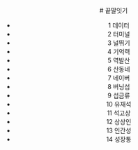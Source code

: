 <div align="center">
# 끝말잇기

* 1 데이터
* 2 터미널
* 3 널뛰기
* 4 기억력
* 5 역발산
* 6 산동네
* 7 네이버
* 8 버닝섭
* 9 섭금류
* 10 유재석
* 11 석고상
* 12 상상인
* 13 인간성
* 14 성장통

</div>